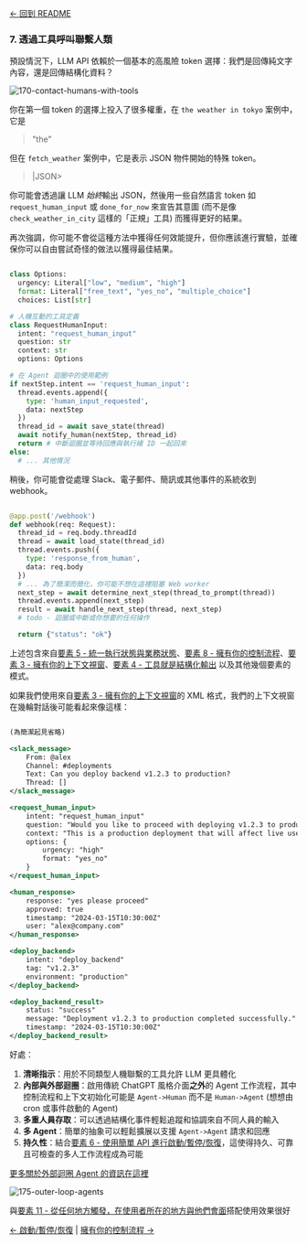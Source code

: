 [← 回到 README](https://github.com/circleghost/12-factor-agents/blob/main/README.md)

### 7. 透過工具呼叫聯繫人類

預設情況下，LLM API 依賴於一個基本的高風險 token 選擇：我們是回傳純文字內容，還是回傳結構化資料？

![170-contact-humans-with-tools](https://github.com/circleghost/12-factor-agents/blob/main/img/170-contact-humans-with-tools.png)

你在第一個 token 的選擇上投入了很多權重，在 `the weather in tokyo` 案例中，它是

> "the"

但在 `fetch_weather` 案例中，它是表示 JSON 物件開始的特殊 token。

> |JSON>

你可能會透過讓 LLM *始終*輸出 JSON，然後用一些自然語言 token 如 `request_human_input` 或 `done_for_now` 來宣告其意圖 (而不是像 `check_weather_in_city` 這樣的「正規」工具) 而獲得更好的結果。

再次強調，你可能不會從這種方法中獲得任何效能提升，但你應該進行實驗，並確保你可以自由嘗試奇怪的做法以獲得最佳結果。

```python

class Options:
  urgency: Literal["low", "medium", "high"]
  format: Literal["free_text", "yes_no", "multiple_choice"]
  choices: List[str]

# 人機互動的工具定義
class RequestHumanInput:
  intent: "request_human_input"
  question: str
  context: str
  options: Options

# 在 Agent 迴圈中的使用範例
if nextStep.intent == 'request_human_input':
  thread.events.append({
    type: 'human_input_requested',
    data: nextStep
  })
  thread_id = await save_state(thread)
  await notify_human(nextStep, thread_id)
  return # 中斷迴圈並等待回應與執行緒 ID 一起回來
else:
  # ... 其他情況
```

稍後，你可能會從處理 Slack、電子郵件、簡訊或其他事件的系統收到 webhook。

```python

@app.post('/webhook')
def webhook(req: Request):
  thread_id = req.body.threadId
  thread = await load_state(thread_id)
  thread.events.push({
    type: 'response_from_human',
    data: req.body
  })
  # ... 為了簡潔而簡化，你可能不想在這裡阻塞 Web worker
  next_step = await determine_next_step(thread_to_prompt(thread))
  thread.events.append(next_step)
  result = await handle_next_step(thread, next_step)
  # todo - 迴圈或中斷或你想要的任何操作

  return {"status": "ok"}
```

上述包含來自[要素 5 - 統一執行狀態與業務狀態](https://github.com/circleghost/12-factor-agents/blob/main/content/factor-05-unify-execution-state.md)、[要素 8 - 擁有你的控制流程](https://github.com/circleghost/12-factor-agents/blob/main/content/factor-08-own-your-control-flow.md)、[要素 3 - 擁有你的上下文視窗](https://github.com/circleghost/12-factor-agents/blob/main/content/factor-03-own-your-context-window.md)、[要素 4 - 工具就是結構化輸出](https://github.com/circleghost/12-factor-agents/blob/main/content/factor-04-tools-are-structured-outputs.md) 以及其他幾個要素的模式。

如果我們使用來自[要素 3 - 擁有你的上下文視窗](https://github.com/circleghost/12-factor-agents/blob/main/content/factor-03-own-your-context-window.md)的 XML 格式，我們的上下文視窗在幾輪對話後可能看起來像這樣：

```xml

(為簡潔起見省略)

<slack_message>
    From: @alex
    Channel: #deployments
    Text: Can you deploy backend v1.2.3 to production?
    Thread: []
</slack_message>

<request_human_input>
    intent: "request_human_input"
    question: "Would you like to proceed with deploying v1.2.3 to production?"
    context: "This is a production deployment that will affect live users."
    options: {
        urgency: "high"
        format: "yes_no"
    }
</request_human_input>

<human_response>
    response: "yes please proceed"
    approved: true
    timestamp: "2024-03-15T10:30:00Z"
    user: "alex@company.com"
</human_response>

<deploy_backend>
    intent: "deploy_backend"
    tag: "v1.2.3"
    environment: "production"
</deploy_backend>

<deploy_backend_result>
    status: "success"
    message: "Deployment v1.2.3 to production completed successfully."
    timestamp: "2024-03-15T10:30:00Z"
</deploy_backend_result>
```


好處：

1. **清晰指示**：用於不同類型人機聯繫的工具允許 LLM 更具體化
2. **內部與外部迴圈**：啟用傳統 ChatGPT 風格介面**之外**的 Agent 工作流程，其中控制流程和上下文初始化可能是 `Agent->Human` 而不是 `Human->Agent` (想想由 cron 或事件啟動的 Agent)
3. **多重人員存取**：可以透過結構化事件輕鬆追蹤和協調來自不同人員的輸入
4. **多 Agent**：簡單的抽象可以輕鬆擴展以支援 `Agent->Agent` 請求和回應
5. **持久性**：結合[要素 6 - 使用簡單 API 進行啟動/暫停/恢復](https://github.com/circleghost/12-factor-agents/blob/main/content/factor-06-launch-pause-resume.md)，這使得持久、可靠且可檢查的多人工作流程成為可能

[更多關於外部迴圈 Agent 的資訊在這裡](https://theouterloop.substack.com/p/openais-realtime-api-is-a-step-towards)

![175-outer-loop-agents](https://github.com/circleghost/12-factor-agents/blob/main/img/175-outer-loop-agents.png)

與[要素 11 - 從任何地方觸發，在使用者所在的地方與他們會面](https://github.com/circleghost/12-factor-agents/blob/main/content/factor-11-trigger-from-anywhere.md)搭配使用效果很好

[← 啟動/暫停/恢復](https://github.com/circleghost/12-factor-agents/blob/main/content/factor-06-launch-pause-resume.md) | [擁有你的控制流程 →](https://github.com/circleghost/12-factor-agents/blob/main/content/factor-08-own-your-control-flow.md)
